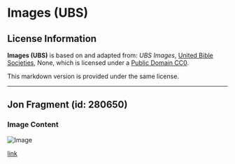 # Images (UBS)

## License Information

**Images (UBS)** is based on and adapted from: _UBS Images_, [United Bible Societies](https://unitedbiblesocieties.org/), None, which is licensed under a [Public Domain CC0](https://creativecommons.org/public-domain/cc0/).

This markdown version is provided under the same license.



--------------------------------

## Jon Fragment (id: 280650)

### Image Content

![Image](https://cdn.aquifer.bible/aquifer-content/resources/Media/WEB-0558_john_fragment.jpg)

[link](https://cdn.aquifer.bible/aquifer-content/resources/Media/WEB-0558_john_fragment.jpg)


